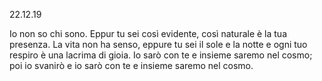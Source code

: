 22.12.19

Io non so chi sono.
Eppur tu sei così evidente,
così naturale è la tua presenza.
La vita non ha senso,
eppure tu sei il sole e la notte
e ogni tuo respiro è una lacrima di gioia.
Io sarò con te
e insieme saremo nel cosmo;
poi io svanirò
e io sarò con te
e insieme saremo nel cosmo.





